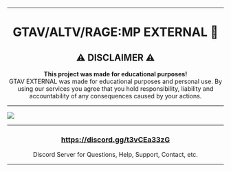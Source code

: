 

---

<h1 id="head" align="center">
GTAV/ALTV/RAGE:MP EXTERNAL 🌌


<h2 id="disclaimer" align="center">
⚠️ DISCLAIMER ⚠️
</h2>

<p align="center">
<b>This project was made for educational purposes!</b>
<br>
GTAV EXTERNAL was made for educational purposes and personal use. By using our services you agree that you hold responsibility, liability and accountability of any consequences caused by your actions.
</p>


---


<img src="https://i.ibb.co/sV177gT/image.png" />

---

<h3 align="center"><a href="https://discord.gg/t3vCEa33zG">https://discord.gg/t3vCEa33zG</a></h3>
<p align="center">Discord Server for Questions, Help, Support, Contact, etc.</p>

---

